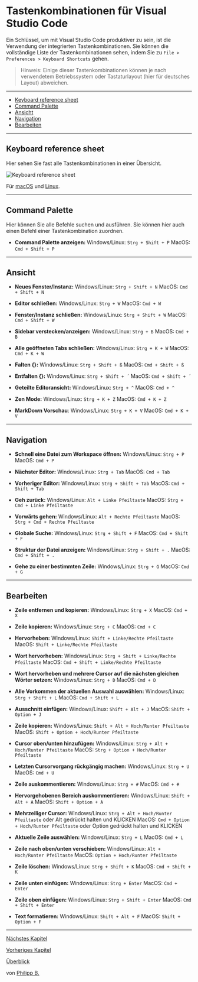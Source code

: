 # Tastenkombinationen für Visual Studio Code

Ein Schlüssel, um mit Visual Studio Code produktiver zu sein, ist die Verwendung der integrierten Tastenkombinationen. Sie können die vollständige Liste der Tastenkombinationen sehen, indem Sie zu `File > Preferences > Keyboard Shortcuts` gehen.

> Hinweis: Einige dieser Tastenkombinationen können je nach verwendetem Betriebssystem oder Tastaturlayout (hier für deutsches Layout) abweichen.

---

-   [Keyboard reference sheet](#keyboard-reference-sheet)
-   [Command Palette](#command-palette)
-   [Ansicht](#ansicht)
-   [Navigation](#navigation)
-   [Bearbeiten](#bearbeiten)

---

## Keyboard reference sheet

Hier sehen Sie fast alle Tastenkombinationen in einer Übersicht.

![Keyboard reference sheet](https://code.visualstudio.com/assets/docs/getstarted/tips-and-tricks/KeyboardReferenceSheet.png)

Für [macOS](https://code.visualstudio.com/shortcuts/keyboard-shortcuts-macos.pdf) und [Linux](https://code.visualstudio.com/shortcuts/keyboard-shortcuts-linux.pdf).

---

## Command Palette

Hier können Sie alle Befehle suchen und ausführen. Sie können hier auch einen Befehl einer Tastenkombination zuordnen.

-   **Command Palette anzeigen:**
    Windows/Linux: `Strg + Shift + P` MacOS: `Cmd + Shift + P`

---

## Ansicht

-   **Neues Fenster/Instanz:**
    Windows/Linux: `Strg + Shift + N` MacOS: `Cmd + Shift + N`

-   **Editor schließen:**
    Windows/Linux: `Strg + W` MacOS: `Cmd + W`

-   **Fenster/Instanz schließen:**
    Windows/Linux: `Strg + Shift + W` MacOS: `Cmd + Shift + W`

-   **Sidebar verstecken/anzeigen:**
    Windows/Linux: `Strg + B` MacOS: `Cmd + B`

-   **Alle geöffneten Tabs schließen:**
    Windows/Linux: `Strg + K + W` MacOS: `Cmd + K + W`

-   **Falten {}:**
    Windows/Linux: `Strg + Shift + ß` MacOS: `Cmd + Shift + ß`

-   **Entfalten {}:**
    Windows/Linux: `Strg + Shift + ´` MacOS: `Cmd + Shift + ´`

-   **Geteilte Editoransicht:**
    Windows/Linux: `Strg + ^` MacOS: `Cmd + ^`

-   **Zen Mode:**
    Windows/Linux: `Strg + K + Z` MacOS: `Cmd + K + Z`

-   **MarkDown Vorschau**:
    Windows/Linux: `Strg + K + V` MacOS: `Cmd + K + V`

---

## Navigation

-   **Schnell eine Datei zum Workspace öffnen:**
    Windows/Linux: `Strg + P` MacOS: `Cmd + P`

-   **Nächster Editor:**
    Windows/Linux: `Strg + Tab` MacOS: `Cmd + Tab`

-   **Vorheriger Editor:**
    Windows/Linux: `Strg + Shift + Tab` MacOS: `Cmd + Shift + Tab`

-   **Geh zurück:**
    Windows/Linux: `Alt + Linke Pfeiltaste` MacOS: `Strg + Cmd + Linke Pfeiltaste`

-   **Vorwärts gehen:**
    Windows/Linux: `Alt + Rechte Pfeiltaste` MacOS: `Strg + Cmd + Rechte Pfeiltaste`

-   **Globale Suche:**
    Windows/Linux: `Strg + Shift + F` MacOS: `Cmd + Shift + F`

-   **Struktur der Datei anzeigen:**
    Windows/Linux: `Strg + Shift + .` MacOS: `Cmd + Shift + .`

-   **Gehe zu einer bestimmten Zeile:**
    Windows/Linux: `Strg + G` MacOS: `Cmd + G`

---

## Bearbeiten

-   **Zeile entfernen und kopieren:**
    Windows/Linux: `Strg + X` MacOS: `Cmd + X`

-   **Zeile kopieren:**
    Windows/Linux: `Strg + C` MacOS: `Cmd + C`

-   **Hervorheben:**
    Windows/Linux: `Shift + Linke/Rechte Pfeiltaste` MacOS: `Shift + Linke/Rechte Pfeiltaste`

-   **Wort hervorheben:**
    Windows/Linux: `Strg + Shift + Linke/Rechte Pfeiltaste` MacOS: `Cmd + Shift + Linke/Rechte Pfeiltaste`

-   **Wort hervorheben und mehrere Cursor auf die nächsten gleichen Wörter setzen:**
    Windows/Linux: `Strg + D` MacOS: `Cmd + D`

-   **Alle Vorkommen der aktuellen Auswahl auswählen:**
    Windows/Linux: `Strg + Shift + L` MacOS: `Cmd + Shift + L`

-   **Ausschnitt einfügen:**
    Windows/Linux: `Shift + Alt + J` MacOS: `Shift + Option + J`

-   **Zeile kopieren:**
    Windows/Linux: `Shift + Alt + Hoch/Runter Pfeiltaste` MacOS: `Shift + Option + Hoch/Runter Pfeiltaste`

-   **Cursor oben/unten hinzufügen:**
    Windows/Linux: `Strg + Alt + Hoch/Runter Pfeiltaste` MacOS: `Strg + Option + Hoch/Runter Pfeiltaste`

-   **Letzten Cursorvorgang rückgängig machen:**
    Windows/Linux: `Strg + U` MacOS: `Cmd + U`

-   **Zeile auskommentieren:**
    Windows/Linux: `Strg + #` MacOS: `Cmd + #`

-   **Hervorgehobenen Bereich auskommentieren:**
    Windows/Linux: `Shift + Alt + A` MacOS: `Shift + Option + A`

-   **Mehrzeiliger Cursor:**
    Windows/Linux: `Strg + Alt + Hoch/Runter Pfeiltaste` oder Alt gedrückt halten und KLICKEN MacOS: `Cmd + Option + Hoch/Runter Pfeiltaste` oder Option gedrückt halten und KLICKEN

-   **Aktuelle Zeile auswählen:**
    Windows/Linux: `Strg + L` MacOS: `Cmd + L`

-   **Zeile nach oben/unten verschieben:**
    Windows/Linux: `Alt + Hoch/Runter Pfeiltaste` MacOS: `Option + Hoch/Runter Pfeiltaste`

-   **Zeile löschen:**
    Windows/Linux: `Strg + Shift + K` MacOS: `Cmd + Shift + K`

-   **Zeile unten einfügen:**
    Windows/Linux: `Strg + Enter` MacOS: `Cmd + Enter`

-   **Zeile oben einfügen:**
    Windows/Linux: `Strg + Shift + Enter` MacOS: `Cmd + Shift + Enter`

-   **Text formatieren:**
    Windows/Linux: `Shift + Alt + F` MacOS: `Shift + Option + F`

---

[Nächstes Kapitel](EssentialExtensions.md)

[Vorheriges Kapitel](TipsForVsCode.md)

[Überblick](../README.md)

von [Philipp B.](https://github.com/phil1436)
